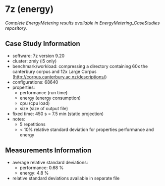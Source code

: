 # 7z (energy)

*Complete EnergyMetering results available in EnergyMetering_CaseStudies repository.*

## Case Study Information

- software: 7z version 9.20
- cluster: zmiy (i5 only)
- benchmark/workload: compressing a directory containing 60x the canterbury corpus and 12x Large Corpus (http://corpus.canterbury.ac.nz/descriptions/)
- configurations: 68640
- properties:
  - performance (run time)
  - energy (energy consumption)
  - cpu (cpu load)
  - size (size of output file)
- fixed time: 450 s = 7.5 min (static projection)
- notes:
  - 5 repetitions
  - < 10% relative standard deviation for properties performance and energy

## Measurements Information

- average relative standard deviations:
  - performance: 0.68 %
  - energy: 4.8 %
- relative standard deviations available in separate file
